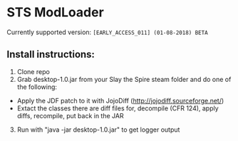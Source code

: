 # STS ModLoader #
Currently supported version: `[EARLY_ACCESS_011] (01-08-2018) BETA`
## Install instructions: ##
1. Clone repo
2. Grab desktop-1.0.jar from your Slay the Spire steam folder and do one of the following:
  * Apply the JDF patch to it with JojoDiff (http://jojodiff.sourceforge.net/)
  * Extact the classes there are diff files for, decompile (CFR 124), apply diffs, recompile, put back in the JAR
3. Run with "java -jar desktop-1.0.jar" to get logger output

